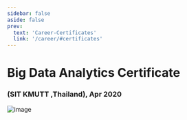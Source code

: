 ```yaml
---
sidebar: false
aside: false
prev:
  text: 'Career-Certificates'
  link: '/career/#certificates'
---
```

# Big Data Analytics Certificate
### (SIT KMUTT ,Thailand), Apr 2020

![image](/images/certificates/02-Big-Data-Certificate.jpg)
